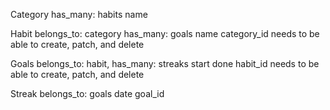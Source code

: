 Category has_many: habits
    name

Habit belongs_to: category has_many: goals
    name
    category_id
        needs to be able to create, patch, and delete

Goals belongs_to: habit, has_many: streaks
    start
    done
    habit_id
        needs to be able to create, patch, and delete

Streak belongs_to: goals
    date
    goal_id
        


    



